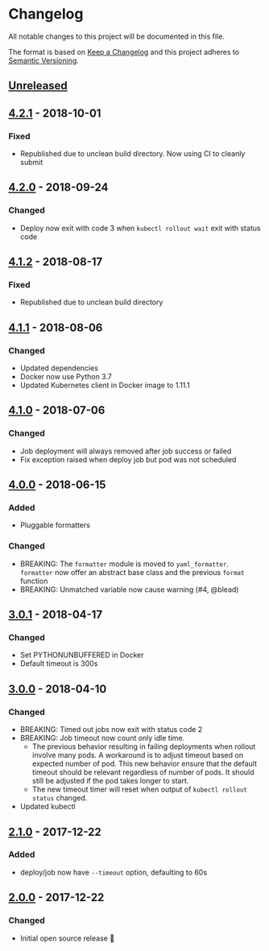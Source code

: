 # Changelog

All notable changes to this project will be documented in this file.

The format is based on [Keep a Changelog](http://keepachangelog.com/en/1.0.0/)
and this project adheres to [Semantic Versioning](http://semver.org/spec/v2.0.0.html).

## [Unreleased]
## [4.2.1] - 2018-10-01
### Fixed
- Republished due to unclean build directory. Now using CI to cleanly submit

## [4.2.0] - 2018-09-24
### Changed
- Deploy now exit with code 3 when `kubectl rollout wait` exit with status code

## [4.1.2] - 2018-08-17
### Fixed
- Republished due to unclean build directory

## [4.1.1] - 2018-08-06
### Changed
- Updated dependencies
- Docker now use Python 3.7
- Updated Kubernetes client in Docker image to 1.11.1

## [4.1.0] - 2018-07-06
### Changed
- Job deployment will always removed after job success or failed
- Fix exception raised when deploy job but pod was not scheduled

## [4.0.0] - 2018-06-15
### Added
- Pluggable formatters

### Changed
- BREAKING: The `formatter` module is moved to `yaml_formatter`. `formatter` now offer an abstract base class and the previous `format` function
- BREAKING: Unmatched variable now cause warning (#4, @blead)

## [3.0.1] - 2018-04-17
### Changed
- Set PYTHONUNBUFFERED in Docker
- Default timeout is 300s

## [3.0.0] - 2018-04-10
### Changed
- BREAKING: Timed out jobs now exit with status code 2
- BREAKING: Job timeout now count only idle time.
  - The previous behavior resulting in failing deployments when rollout involve many pods. A workaround is to adjust timeout based on expected number of pod. This new behavior ensure that the default timeout should be relevant regardless of number of pods. It should still be adjusted if the pod takes longer to start.
  - The new timeout timer will reset when output of `kubectl rollout status` changed.
- Updated kubectl

## [2.1.0] - 2017-12-22
### Added
- deploy/job now have `--timeout` option, defaulting to 60s

## [2.0.0] - 2017-12-22
### Changed
- Initial open source release 🎉

[Unreleased]: https://github.com/wongnai/eastern/compare/v4.2.1...HEAD
[4.2.1]: https://github.com/wongnai/eastern/compare/v4.2.0...v4.2.1
[4.2.0]: https://github.com/wongnai/eastern/compare/v4.1.2...v4.2.0
[4.1.2]: https://github.com/wongnai/eastern/compare/v4.1.1...v4.1.2
[4.1.1]: https://github.com/wongnai/eastern/compare/v4.1.0...v4.1.1
[4.1.0]: https://github.com/wongnai/eastern/compare/v4.0.0...v4.1.0
[4.0.0]: https://github.com/wongnai/eastern/compare/v3.0.1...v4.0.0
[3.0.1]: https://github.com/wongnai/eastern/compare/v3.0.0...v3.0.1
[3.0.0]: https://github.com/wongnai/eastern/compare/v2.1.0...v3.0.0
[3.0.0]: https://github.com/wongnai/eastern/compare/v2.1.0...v3.0.0
[2.1.0]: https://github.com/wongnai/eastern/compare/v2.0.0...v2.1.0
[2.0.0]: https://github.com/wongnai/eastern/compare/ae1c40a3dbf1a639ffaf5bc0034268b239ac1e3e...v2.0.0
